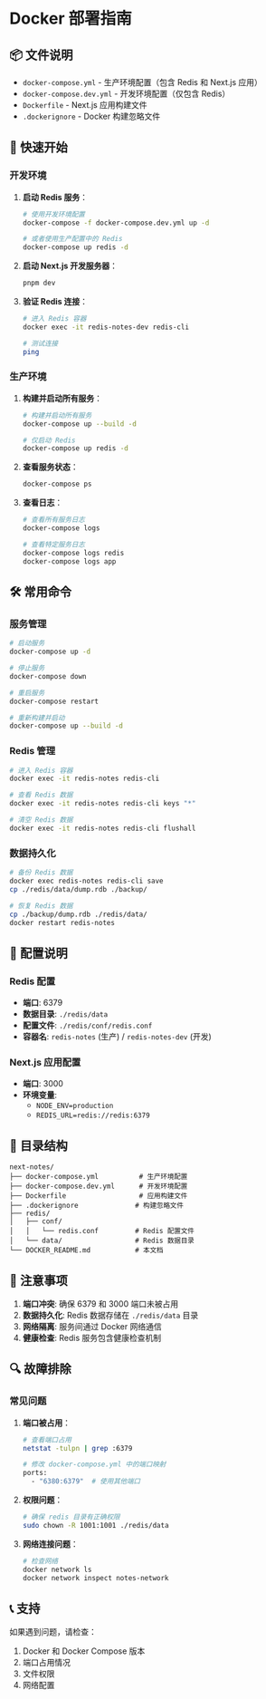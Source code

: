 # Docker 部署指南

## 📦 文件说明

- `docker-compose.yml` - 生产环境配置（包含 Redis 和 Next.js 应用）
- `docker-compose.dev.yml` - 开发环境配置（仅包含 Redis）
- `Dockerfile` - Next.js 应用构建文件
- `.dockerignore` - Docker 构建忽略文件

## 🚀 快速开始

### 开发环境

1. **启动 Redis 服务**：
   ```bash
   # 使用开发环境配置
   docker-compose -f docker-compose.dev.yml up -d
   
   # 或者使用生产配置中的 Redis
   docker-compose up redis -d
   ```

2. **启动 Next.js 开发服务器**：
   ```bash
   pnpm dev
   ```

3. **验证 Redis 连接**：
   ```bash
   # 进入 Redis 容器
   docker exec -it redis-notes-dev redis-cli
   
   # 测试连接
   ping
   ```

### 生产环境

1. **构建并启动所有服务**：
   ```bash
   # 构建并启动所有服务
   docker-compose up --build -d
   
   # 仅启动 Redis
   docker-compose up redis -d
   ```

2. **查看服务状态**：
   ```bash
   docker-compose ps
   ```

3. **查看日志**：
   ```bash
   # 查看所有服务日志
   docker-compose logs
   
   # 查看特定服务日志
   docker-compose logs redis
   docker-compose logs app
   ```

## 🛠️ 常用命令

### 服务管理
```bash
# 启动服务
docker-compose up -d

# 停止服务
docker-compose down

# 重启服务
docker-compose restart

# 重新构建并启动
docker-compose up --build -d
```

### Redis 管理
```bash
# 进入 Redis 容器
docker exec -it redis-notes redis-cli

# 查看 Redis 数据
docker exec -it redis-notes redis-cli keys "*"

# 清空 Redis 数据
docker exec -it redis-notes redis-cli flushall
```

### 数据持久化
```bash
# 备份 Redis 数据
docker exec redis-notes redis-cli save
cp ./redis/data/dump.rdb ./backup/

# 恢复 Redis 数据
cp ./backup/dump.rdb ./redis/data/
docker restart redis-notes
```

## 🔧 配置说明

### Redis 配置
- **端口**: 6379
- **数据目录**: `./redis/data`
- **配置文件**: `./redis/conf/redis.conf`
- **容器名**: `redis-notes` (生产) / `redis-notes-dev` (开发)

### Next.js 应用配置
- **端口**: 3000
- **环境变量**: 
  - `NODE_ENV=production`
  - `REDIS_URL=redis://redis:6379`

## 📁 目录结构

```
next-notes/
├── docker-compose.yml          # 生产环境配置
├── docker-compose.dev.yml      # 开发环境配置
├── Dockerfile                  # 应用构建文件
├── .dockerignore              # 构建忽略文件
├── redis/
│   ├── conf/
│   │   └── redis.conf         # Redis 配置文件
│   └── data/                  # Redis 数据目录
└── DOCKER_README.md           # 本文档
```

## 🚨 注意事项

1. **端口冲突**: 确保 6379 和 3000 端口未被占用
2. **数据持久化**: Redis 数据存储在 `./redis/data` 目录
3. **网络隔离**: 服务间通过 Docker 网络通信
4. **健康检查**: Redis 服务包含健康检查机制

## 🔍 故障排除

### 常见问题

1. **端口被占用**：
   ```bash
   # 查看端口占用
   netstat -tulpn | grep :6379
   
   # 修改 docker-compose.yml 中的端口映射
   ports:
     - "6380:6379"  # 使用其他端口
   ```

2. **权限问题**：
   ```bash
   # 确保 redis 目录有正确权限
   sudo chown -R 1001:1001 ./redis/data
   ```

3. **网络连接问题**：
   ```bash
   # 检查网络
   docker network ls
   docker network inspect notes-network
   ```

## 📞 支持

如果遇到问题，请检查：
1. Docker 和 Docker Compose 版本
2. 端口占用情况
3. 文件权限
4. 网络配置
